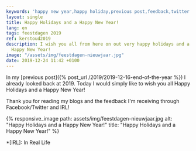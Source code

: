 ```yaml
---
keywords: 'happy new year,happy holiday,previous post,feedback,twitter'
layout: single
title: Happy Holidays and a Happy New Year!
lang: en
tags: feestdagen 2019
ref: kerstoud2019
description: I wish you all from here on out very happy holidays and a very
  Happy New Year!
image: "/assets/img/feestdagen-nieuwjaar.jpg"
date: 2019-12-24 11:42 +0100
---
```

In my [previous post]({% post_url /2019/2019-12-16-end-of-the-year %}) I already looked back at 2019. Today I would simply like to wish you all Happy Holidays and a Happy New Year!

Thank you for reading my blogs and the feedback I'm receiving through Facebook/Twitter and IRL!

{% responsive_image path: assets/img/feestdagen-nieuwjaar.jpg alt: "Happy Holidays and a Happy New Year!" title: "Happy Holidays and a Happy New Year!" %}

*[IRL]: In Real Life

